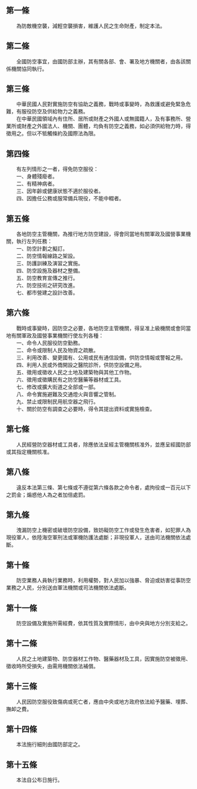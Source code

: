 第一條 
-------
　　為防敵機空襲，減輕空襲損害，維護人民之生命財產，制定本法。  


第二條 
-------
　　全國防空事宜，由國防部主辦，其有關各部、會、署及地方機關者，由各該關係機關協同執行。  


第三條 
-------
　　中華民國人民對實施防空有協助之義務，戰時或事變時，為救護或避免緊急危難，有服役防空及供給物力之義務。  
　　在中華民國領域內有住所、居所或財產之外國人或無國籍人，及有事務所、營業所或財產之外國法人、機關、團體，均負有防空之義務，如必須供給物力時，得徵用之。但以不牴觸條約及國際法為限。  


第四條 
-------
　　有左列情形之一者，得免防空服役：  
　　一、身體殘廢者。  
　　二、有精神病者。  
　　三、因年齡或健康狀態不適於服役者。  
　　四、因擔任公務或服常備兵現役，不能中輟者。  


第五條 
-------
　　各地防空主管機關，為推行地方防空建設，得會同當地有關軍政及國營事業機關，執行左列任務：  
　　一、防空計劃之擬訂。  
　　二、防空情報線路之架設。  
　　三、防護訓練及演習之實施。  
　　四、防空設施及器材之整備。  
　　五、防空教育宣傳之推行。  
　　六、防空技術之研究改進。  
　　七、都市營建之設計改善。  


第六條 
-------
　　戰時或事變時，因防空之必要，各地防空主管機關，得呈准上級機關或會同當地有關軍政及國營事業機關行使左列各種：  
　　一、命令人民服役防空勤務。  
　　二、命令或限制人民及物資之疏散。  
　　三、利用改善、變更國有、公用或民有通信設備，供防空情報或警報之用。  
　　四、利用人民或外僑開設之醫院診所，供防空設備之用。  
　　五、徵用或徵收人民之土地及建築物與其他工作物。  
　　六、徵用或徵購民有之防空醫藥等器材或工具。  
　　七、修改或擴大街道之全部或一部。  
　　八、命令實施避難及交通燈火與音響之管制。  
　　九、禁止或限制民用航空器之飛行。  
　　十、關於防空有調查之必要時，得令其提出資料或實施檢查。  


第七條 
-------
　　人民經營防空器材或工具者，除應依法呈經主管機關核准外，並應呈經國防部或其指定機關核准。  


第八條 
-------
　　違反本法第三條、第七條或不遵從第六條各款之命令者，處拘役或一百元以下之罰金；煽惑他人為之者加倍處罰。  


第九條 
-------
　　洩漏防空上機密或破壞防空設備，致妨礙防空工作或發生危害者，如犯罪人為現役軍人，依陸海空軍刑法或軍機防護法處斷；非現役軍人，送由司法機關依法處斷。  


第十條 
-------
　　防空業務人員執行業務時，利用權勢，對人民加以強暴、脅迫或妨害從事防空業務之人民，分別送由軍法機關或司法機關依法處斷。  


第十一條 
---------
　　防空設備及實施所需經費，依其性質及實際情形，由中央與地方分別支給之。  


第十二條 
---------
　　人民之土地建築物、防空器材工作物、醫藥器材及工具，因實施防空被徵用、徵收時所受損失，由需用機關依法補償。  


第十三條 
---------
　　人民因防空服役致傷病或死亡者，應由中央或地方政府依法給予醫藥、埋葬、撫卹之費。  


第十四條 
---------
　　本法施行細則由國防部定之。  


第十五條 
---------
　　本法自公布日施行。